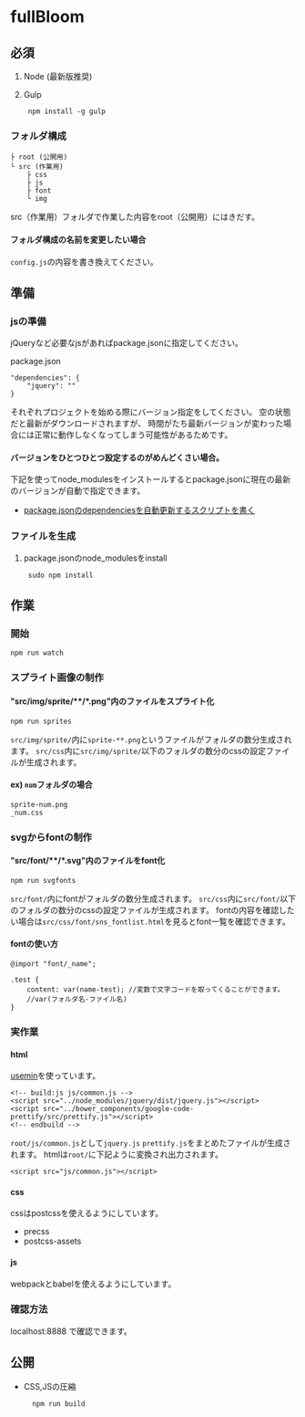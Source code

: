 # fullBloom

## 必須
1. Node (最新版推奨)
2. Gulp

		npm install -g gulp

### フォルダ構成

	├ root (公開用)
	└ src (作業用)
		├ css
		├ js
		├ font
		└ img

src（作業用）フォルダで作業した内容をroot（公開用）にはきだす。

#### フォルダ構成の名前を変更したい場合
`config.js`の内容を書き換えてください。

## 準備

### jsの準備
jQueryなど必要なjsがあればpackage.jsonに指定してください。

package.json

	"dependencies": {
		"jquery": ""
	}

それぞれプロジェクトを始める際にバージョン指定をしてください。
空の状態だと最新がダウンロードされますが、
時間がたち最新バージョンが変わった場合には正常に動作しなくなってしまう可能性があるためです。

#### バージョンをひとつひとつ設定するのがめんどくさい場合。
下記を使ってnode_modulesをインストールするとpackage.jsonに現在の最新のバージョンが自動で指定できます。

* [package.jsonのdependenciesを自動更新するスクリプトを書く](http://qiita.com/okunishinishi@github/items/7629b58d1c3d464738dc)

### ファイルを生成

1. package.jsonのnode_modulesをinstall

		sudo npm install

## 作業
### 開始
	npm run watch

### スプライト画像の制作
#### "src/img/sprite/**/*.png"内のファイルをスプライト化

	npm run sprites

`src/img/sprite/`内に`sprite-**.png`というファイルがフォルダの数分生成されます。
`src/css`内に`src/img/sprite/`以下のフォルダの数分のcssの設定ファイルが生成されます。

#### ex) `num`フォルダの場合

	sprite-num.png
	_num.css

### svgからfontの制作
#### "src/font/**/*.svg"内のファイルをfont化

	npm run svgfonts

`src/font/`内にfontがフォルダの数分生成されます。
`src/css`内に`src/font/`以下のフォルダの数分のcssの設定ファイルが生成されます。
fontの内容を確認したい場合は`src/css/font/sns_fontlist.html`を見るとfont一覧を確認できます。

#### fontの使い方

	@import "font/_name";

	.test {
		content: var(name-test); //変数で文字コードを取ってくることができます。
		//var(フォルダ名-ファイル名)
	}

### 実作業

#### html

[usemin](https://www.npmjs.com/package/gulp-usemin)を使っています。

	<!-- build:js js/common.js -->
	<script src="../node_modules/jquery/dist/jquery.js"></script>
	<script src="../bower_components/google-code-prettify/src/prettify.js"></script>
	<!-- endbuild -->

`root/js/common.js`として`jquery.js` `prettify.js`をまとめたファイルが生成されます。
htmlは`root/`に下記ように変換され出力されます。

	<script src="js/common.js"></script>

#### css
cssはpostcssを使えるようにしています。

* precss
* postcss-assets

#### js
webpackとbabelを使えるようにしています。


### 確認方法
localhost:8888 で確認できます。

## 公開
* CSS,JSの圧縮

		npm run build